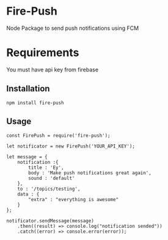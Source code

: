 # Fire-Push

Node Package to send push notifications using FCM

# Requirements

You must have api key from firebase

## Installation

```
npm install fire-push
```

## Usage

```
const FirePush = require('fire-push');

let notificator = new FirePush('YOUR_API_KEY');

let message = {
	notification :{
		title : 'Ey',
		body : 'Make push notifications great again',
		sound : 'default'
	},
	to : '/topics/testing',
	data : {
		"extra" : "everything is awesome"
	}
};

notificator.sendMessage(message)
	.then((result) => console.log("notification sended"))
	.catch((error) => console.error(error));
```
